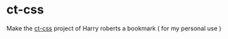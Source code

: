 # ct-css

Make the [ct-css](https://github.com/csswizardry/ct/blob/master/ct.css) project of Harry roberts a bookmark ( for my personal use ) 
